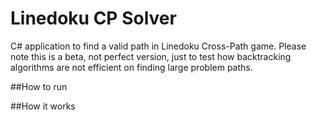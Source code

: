 # Linedoku CP Solver
C# application to find a valid path in Linedoku Cross-Path game.
Please note this is a beta, not perfect version, just to test how backtracking algorithms are not efficient on finding large problem paths.

##How to run


##How it works